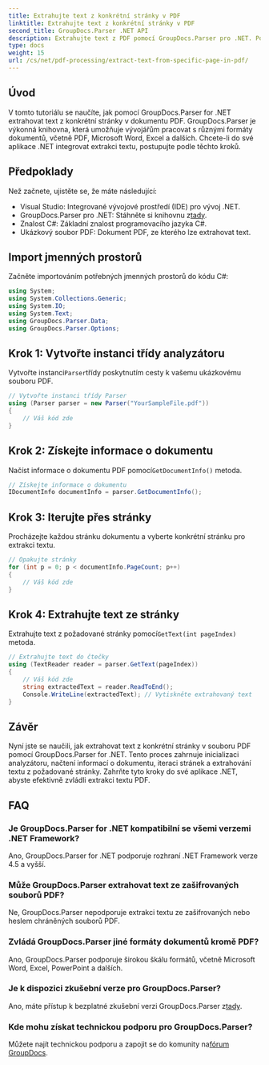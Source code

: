 ```yaml
---
title: Extrahujte text z konkrétní stránky v PDF
linktitle: Extrahujte text z konkrétní stránky v PDF
second_title: GroupDocs.Parser .NET API
description: Extrahujte text z PDF pomocí GroupDocs.Parser pro .NET. Pomocí této výkonné knihovny bez námahy načtěte konkrétní obsah stránky.
type: docs
weight: 15
url: /cs/net/pdf-processing/extract-text-from-specific-page-in-pdf/
---
```

## Úvod
V tomto tutoriálu se naučíte, jak pomocí GroupDocs.Parser for .NET extrahovat text z konkrétní stránky v dokumentu PDF. GroupDocs.Parser je výkonná knihovna, která umožňuje vývojářům pracovat s různými formáty dokumentů, včetně PDF, Microsoft Word, Excel a dalších. Chcete-li do své aplikace .NET integrovat extrakci textu, postupujte podle těchto kroků.
## Předpoklady
Než začnete, ujistěte se, že máte následující:
- Visual Studio: Integrované vývojové prostředí (IDE) pro vývoj .NET.
-  GroupDocs.Parser pro .NET: Stáhněte si knihovnu z[tady](https://releases.groupdocs.com/parser/net/).
- Znalost C#: Základní znalost programovacího jazyka C#.
- Ukázkový soubor PDF: Dokument PDF, ze kterého lze extrahovat text.

## Import jmenných prostorů
Začněte importováním potřebných jmenných prostorů do kódu C#:
```csharp
using System;
using System.Collections.Generic;
using System.IO;
using System.Text;
using GroupDocs.Parser.Data;
using GroupDocs.Parser.Options;
```
## Krok 1: Vytvořte instanci třídy analyzátoru
 Vytvořte instanci`Parser`třídy poskytnutím cesty k vašemu ukázkovému souboru PDF.
```csharp
// Vytvořte instanci třídy Parser
using (Parser parser = new Parser("YourSampleFile.pdf"))
{
    // Váš kód zde
}
```
## Krok 2: Získejte informace o dokumentu
 Načíst informace o dokumentu PDF pomocí`GetDocumentInfo()` metoda.
```csharp
// Získejte informace o dokumentu
IDocumentInfo documentInfo = parser.GetDocumentInfo();
```
## Krok 3: Iterujte přes stránky
Procházejte každou stránku dokumentu a vyberte konkrétní stránku pro extrakci textu.
```csharp
// Opakujte stránky
for (int p = 0; p < documentInfo.PageCount; p++)
{
    // Váš kód zde
}
```
## Krok 4: Extrahujte text ze stránky
 Extrahujte text z požadované stránky pomocí`GetText(int pageIndex)` metoda.
```csharp
// Extrahujte text do čtečky
using (TextReader reader = parser.GetText(pageIndex))
{
    // Váš kód zde
    string extractedText = reader.ReadToEnd();
    Console.WriteLine(extractedText); // Vytiskněte extrahovaný text
}
```

## Závěr
Nyní jste se naučili, jak extrahovat text z konkrétní stránky v souboru PDF pomocí GroupDocs.Parser for .NET. Tento proces zahrnuje inicializaci analyzátoru, načtení informací o dokumentu, iteraci stránek a extrahování textu z požadované stránky. Zahrňte tyto kroky do své aplikace .NET, abyste efektivně zvládli extrakci textu PDF.

## FAQ
### Je GroupDocs.Parser for .NET kompatibilní se všemi verzemi .NET Framework?
Ano, GroupDocs.Parser for .NET podporuje rozhraní .NET Framework verze 4.5 a vyšší.
### Může GroupDocs.Parser extrahovat text ze zašifrovaných souborů PDF?
Ne, GroupDocs.Parser nepodporuje extrakci textu ze zašifrovaných nebo heslem chráněných souborů PDF.
### Zvládá GroupDocs.Parser jiné formáty dokumentů kromě PDF?
Ano, GroupDocs.Parser podporuje širokou škálu formátů, včetně Microsoft Word, Excel, PowerPoint a dalších.
### Je k dispozici zkušební verze pro GroupDocs.Parser?
 Ano, máte přístup k bezplatné zkušební verzi GroupDocs.Parser z[tady](https://releases.groupdocs.com/).
### Kde mohu získat technickou podporu pro GroupDocs.Parser?
 Můžete najít technickou podporu a zapojit se do komunity na[fórum GroupDocs](https://forum.groupdocs.com/c/parser/17).